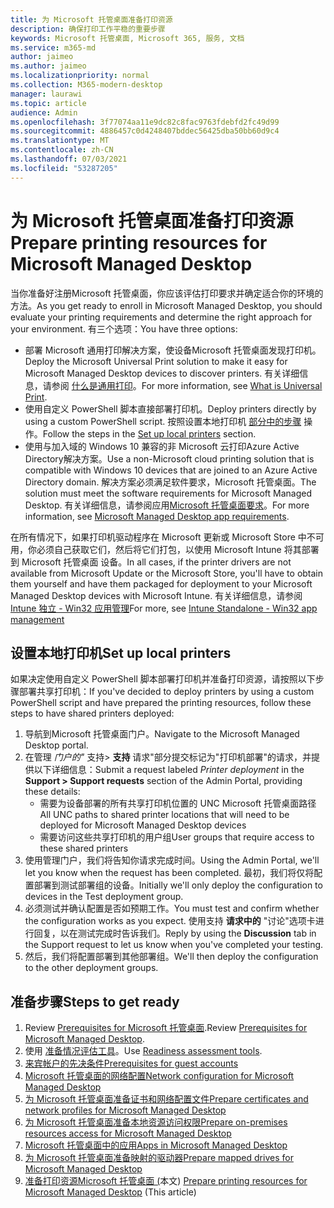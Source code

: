 ```yaml
---
title: 为 Microsoft 托管桌面准备打印资源
description: 确保打印工作平稳的重要步骤
keywords: Microsoft 托管桌面, Microsoft 365, 服务, 文档
ms.service: m365-md
author: jaimeo
ms.author: jaimeo
ms.localizationpriority: normal
ms.collection: M365-modern-desktop
manager: laurawi
ms.topic: article
audience: Admin
ms.openlocfilehash: 3f77074aa11e9dc82c8fac9763fdebfd2fc49d99
ms.sourcegitcommit: 4886457c0d4248407bddec56425dba50bb60d9c4
ms.translationtype: MT
ms.contentlocale: zh-CN
ms.lasthandoff: 07/03/2021
ms.locfileid: "53287205"
---
```

# <a name="prepare-printing-resources-for-microsoft-managed-desktop"></a><span data-ttu-id="50d78-104">为 Microsoft 托管桌面准备打印资源</span><span class="sxs-lookup"><span data-stu-id="50d78-104">Prepare printing resources for Microsoft Managed Desktop</span></span>

<span data-ttu-id="50d78-105">当你准备好注册Microsoft 托管桌面，你应该评估打印要求并确定适合你的环境的方法。</span><span class="sxs-lookup"><span data-stu-id="50d78-105">As you get ready to enroll in Microsoft Managed Desktop, you should evaluate your printing requirements and determine the right approach for your environment.</span></span> <span data-ttu-id="50d78-106">有三个选项：</span><span class="sxs-lookup"><span data-stu-id="50d78-106">You have three options:</span></span>

- <span data-ttu-id="50d78-107">部署 Microsoft 通用打印解决方案，使设备Microsoft 托管桌面发现打印机。</span><span class="sxs-lookup"><span data-stu-id="50d78-107">Deploy the Microsoft Universal Print solution to make it easy for Microsoft Managed Desktop devices to discover printers.</span></span> <span data-ttu-id="50d78-108">有关详细信息，请参阅 [什么是通用打印](/universal-print/fundamentals/universal-print-whatis)。</span><span class="sxs-lookup"><span data-stu-id="50d78-108">For more information, see [What is Universal Print](/universal-print/fundamentals/universal-print-whatis).</span></span>
- <span data-ttu-id="50d78-109">使用自定义 PowerShell 脚本直接部署打印机。</span><span class="sxs-lookup"><span data-stu-id="50d78-109">Deploy printers directly by using a custom PowerShell script.</span></span> <span data-ttu-id="50d78-110">按照设置本地打印机 [部分中的步骤](#set-up-local-printers) 操作。</span><span class="sxs-lookup"><span data-stu-id="50d78-110">Follow the steps in the [Set up local printers](#set-up-local-printers) section.</span></span>
- <span data-ttu-id="50d78-111">使用与加入域的 Windows 10 兼容的非 Microsoft 云打印Azure Active Directory解决方案。</span><span class="sxs-lookup"><span data-stu-id="50d78-111">Use a non-Microsoft cloud printing solution that is compatible with Windows 10 devices that are joined to an Azure Active Directory domain.</span></span> <span data-ttu-id="50d78-112">解决方案必须满足软件要求，Microsoft 托管桌面。</span><span class="sxs-lookup"><span data-stu-id="50d78-112">The solution must meet the software requirements for Microsoft Managed Desktop.</span></span> <span data-ttu-id="50d78-113">有关详细信息，请参阅应用[Microsoft 托管桌面要求](../service-description/mmd-app-requirements.md)。</span><span class="sxs-lookup"><span data-stu-id="50d78-113">For more information, see [Microsoft Managed Desktop app requirements](../service-description/mmd-app-requirements.md).</span></span>
 
<span data-ttu-id="50d78-114">在所有情况下，如果打印机驱动程序在 Microsoft 更新或 Microsoft Store 中不可用，你必须自己获取它们，然后将它们打包，以使用 Microsoft Intune 将其部署到 Microsoft 托管桌面 设备。</span><span class="sxs-lookup"><span data-stu-id="50d78-114">In all cases, if the printer drivers are not available from Microsoft Update or the Microsoft Store, you'll have to obtain them yourself and have them packaged for deployment to your Microsoft Managed Desktop devices with Microsoft Intune.</span></span> <span data-ttu-id="50d78-115">有关详细信息，请参阅 [Intune 独立 - Win32 应用管理](/mem/intune/apps/apps-win32-app-management)</span><span class="sxs-lookup"><span data-stu-id="50d78-115">For more, see [Intune Standalone - Win32 app management](/mem/intune/apps/apps-win32-app-management)</span></span>

## <a name="set-up-local-printers"></a><span data-ttu-id="50d78-116">设置本地打印机</span><span class="sxs-lookup"><span data-stu-id="50d78-116">Set up local printers</span></span>

<span data-ttu-id="50d78-117">如果决定使用自定义 PowerShell 脚本部署打印机并准备打印资源，请按照以下步骤部署共享打印机：</span><span class="sxs-lookup"><span data-stu-id="50d78-117">If you've decided to deploy printers by using a custom PowerShell script and have prepared the printing resources, follow these steps to have shared printers deployed:</span></span>

1. <span data-ttu-id="50d78-118">导航到Microsoft 托管桌面门户。</span><span class="sxs-lookup"><span data-stu-id="50d78-118">Navigate to the Microsoft Managed Desktop portal.</span></span>
2. <span data-ttu-id="50d78-119">在管理 *门户的"* 支持> **支持** 请求"部分提交标记为"打印机部署"的请求，并提供以下详细信息：</span><span class="sxs-lookup"><span data-stu-id="50d78-119">Submit a request labeled *Printer deployment* in the **Support > Support requests** section of the Admin Portal, providing these details:</span></span>
    - <span data-ttu-id="50d78-120">需要为设备部署的所有共享打印机位置的 UNC Microsoft 托管桌面路径</span><span class="sxs-lookup"><span data-stu-id="50d78-120">All UNC paths to shared printer locations that will need to be deployed for Microsoft Managed Desktop devices</span></span>
    - <span data-ttu-id="50d78-121">需要访问这些共享打印机的用户组</span><span class="sxs-lookup"><span data-stu-id="50d78-121">User groups that require access to these shared printers</span></span>
3. <span data-ttu-id="50d78-122">使用管理门户，我们将告知你请求完成时间。</span><span class="sxs-lookup"><span data-stu-id="50d78-122">Using the Admin Portal, we'll let you know when the request has been completed.</span></span> <span data-ttu-id="50d78-123">最初，我们将仅将配置部署到测试部署组的设备。</span><span class="sxs-lookup"><span data-stu-id="50d78-123">Initially we'll only deploy the configuration to devices in the Test deployment group.</span></span>
4. <span data-ttu-id="50d78-124">必须测试并确认配置是否如预期工作。</span><span class="sxs-lookup"><span data-stu-id="50d78-124">You must test and confirm whether the configuration works as you expect.</span></span> <span data-ttu-id="50d78-125">使用支持 **请求中的** "讨论"选项卡进行回复，以在测试完成时告诉我们。</span><span class="sxs-lookup"><span data-stu-id="50d78-125">Reply by using the **Discussion** tab in the Support request to let us know when you've completed your testing.</span></span>
5. <span data-ttu-id="50d78-126">然后，我们将配置部署到其他部署组。</span><span class="sxs-lookup"><span data-stu-id="50d78-126">We'll then deploy the configuration to the other deployment groups.</span></span>

## <a name="steps-to-get-ready"></a><span data-ttu-id="50d78-127">准备步骤</span><span class="sxs-lookup"><span data-stu-id="50d78-127">Steps to get ready</span></span>

1. <span data-ttu-id="50d78-128">Review [Prerequisites for Microsoft 托管桌面](prerequisites.md).</span><span class="sxs-lookup"><span data-stu-id="50d78-128">Review [Prerequisites for Microsoft Managed Desktop](prerequisites.md).</span></span>
2. <span data-ttu-id="50d78-129">使用 [准备情况评估工具](readiness-assessment-tool.md)。</span><span class="sxs-lookup"><span data-stu-id="50d78-129">Use [Readiness assessment tools](readiness-assessment-tool.md).</span></span>
3. [<span data-ttu-id="50d78-130">来宾帐户的先决条件</span><span class="sxs-lookup"><span data-stu-id="50d78-130">Prerequisites for guest accounts</span></span>](guest-accounts.md)
4. [<span data-ttu-id="50d78-131">Microsoft 托管桌面的网络配置</span><span class="sxs-lookup"><span data-stu-id="50d78-131">Network configuration for Microsoft Managed Desktop</span></span>](network.md)
5. [<span data-ttu-id="50d78-132">为 Microsoft 托管桌面准备证书和网络配置文件</span><span class="sxs-lookup"><span data-stu-id="50d78-132">Prepare certificates and network profiles for Microsoft Managed Desktop</span></span>](certs-wifi-lan.md)
6. [<span data-ttu-id="50d78-133">为 Microsoft 托管桌面准备本地资源访问权限</span><span class="sxs-lookup"><span data-stu-id="50d78-133">Prepare on-premises resources access for Microsoft Managed Desktop</span></span>](authentication.md)
7. [<span data-ttu-id="50d78-134">Microsoft 托管桌面中的应用</span><span class="sxs-lookup"><span data-stu-id="50d78-134">Apps in Microsoft Managed Desktop</span></span>](apps.md)
8. [<span data-ttu-id="50d78-135">为 Microsoft 托管桌面准备映射的驱动器</span><span class="sxs-lookup"><span data-stu-id="50d78-135">Prepare mapped drives for Microsoft Managed Desktop</span></span>](mapped-drives.md)
9. <span data-ttu-id="50d78-136">[准备打印资源Microsoft 托管桌面 (](printing.md)本文) </span><span class="sxs-lookup"><span data-stu-id="50d78-136">[Prepare printing resources for Microsoft Managed Desktop](printing.md) (This article)</span></span>

